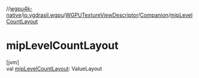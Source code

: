 //[wgpu4k-native](../../../../index.md)/[io.ygdrasil.wgpu](../../index.md)/[WGPUTextureViewDescriptor](../index.md)/[Companion](index.md)/[mipLevelCountLayout](mip-level-count-layout.md)

# mipLevelCountLayout

[jvm]\
val [mipLevelCountLayout](mip-level-count-layout.md): ValueLayout